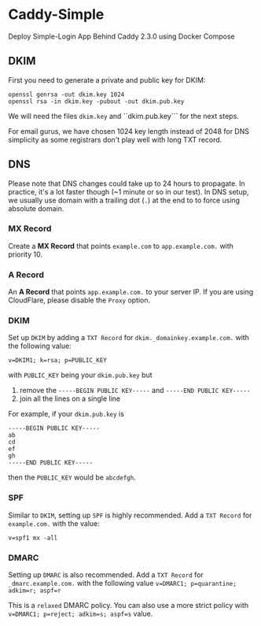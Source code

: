 # Caddy-Simple
Deploy Simple-Login App Behind Caddy 2.3.0 using Docker Compose

## DKIM
First you need to generate a private and public key for DKIM:

```
openssl genrsa -out dkim.key 1024
openssl rsa -in dkim.key -pubout -out dkim.pub.key
```
We will need the files ``dkim.key`` and ``dkim.pub.key``` for the next steps.

For email gurus, we have chosen 1024 key length instead of 2048 for DNS simplicity as some registrars don't play well with long TXT record.

## DNS
Please note that DNS changes could take up to 24 hours to propagate. In practice, it's a lot faster though (~1 minute or so in our test). In DNS setup, we usually use domain with a trailing dot (```.```) at the end to to force using absolute domain.

### MX Record
Create a **MX Record** that points ```example.com``` to ```app.example.com.``` with priority 10.

### A Record
An **A Record** that points ```app.example.com.``` to your server IP. If you are using CloudFlare, please disable the ```Proxy``` option.

### DKIM
Set up ```DKIM``` by adding a ```TXT Record``` for ```dkim._domainkey.example.com.``` with the following value:

```v=DKIM1; k=rsa; p=PUBLIC_KEY```

with ```PUBLIC_KEY``` being your ```dkim.pub.key``` but

1. remove the ```-----BEGIN PUBLIC KEY-----``` and ```-----END PUBLIC KEY-----```
2. join all the lines on a single line

For example, if your ```dkim.pub.key``` is

```
-----BEGIN PUBLIC KEY-----
ab
cd
ef
gh
-----END PUBLIC KEY-----
```
then the ```PUBLIC_KEY``` would be ```abcdefgh```.

### SPF
Similar to ```DKIM```, setting up ```SPF``` is highly recommended. Add a ```TXT Record``` for ```example.com.``` with the value:

```v=spf1 mx -all```

### DMARC
Setting up ```DMARC``` is also recommended. Add a ```TXT Record``` for ```_dmarc.example.com.``` with the following value
```v=DMARC1; p=quarantine; adkim=r; aspf=r```

This is a ```relaxed``` DMARC policy. You can also use a more strict policy with ```v=DMARC1; p=reject; adkim=s; aspf=s``` value.

